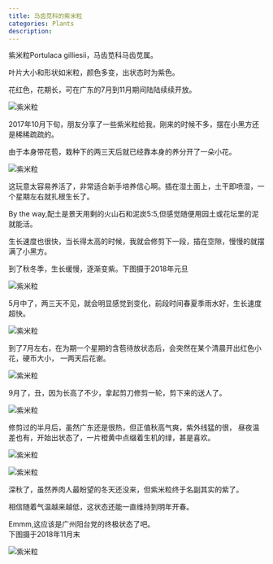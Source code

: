 ```yaml
---
title: 马齿苋科的紫米粒
categories: Plants
description: 
---
```


紫米粒Portulaca gilliesii，马齿苋科马齿苋属。 
 
叶片大小和形状如米粒，颜色多变，出状态时为紫色。 
 
花红色，花期长，可在广东的7月到11月期间陆陆续续开放。  

![紫米粒](/assets/posts-img/20181130/DSC00708.JPG)

<!-- more -->

2017年10月下旬，朋友分享了一些紫米粒给我，刚来的时候不多，摆在小黑方还是稀稀疏疏的。 
 
由于本身带花苞，栽种下的两三天后就已经靠本身的养分开了一朵小花。

![紫米粒](/assets/posts-img/20181130/DSC00211.jpg)

这玩意太容易养活了，非常适合新手培养信心啊。插在湿土面上，土干即喷湿，一个星期左右就扎根生长了。   

By the way,配土是景天用剩的火山石和泥炭5:5,但感觉随便用园土或花坛里的泥就能活。  

生长速度也很快，当长得太高的时候，我就会修剪下一段，插在空隙，慢慢的就摆满了小黑方。   

到了秋冬季，生长缓慢，逐渐变紫。下图摄于2018年元旦

![紫米粒](/assets/posts-img/20181130/DSC00224.JPG)

5月中了，两三天不见，就会明显感觉到变化，前段时间春夏季雨水好，生长速度超快。  

![紫米粒](/assets/posts-img/20181130/DSC00461.JPG)

到了7月左右，在为期一个星期的含苞待放状态后，会突然在某个清晨开出红色小花，硬币大小，
一两天后花谢。

![紫米粒](/assets/posts-img/20181130/DSC00478.JPG)

9月了，丑，因为长高了不少，拿起剪刀修剪一轮，剪下来的送人了。

![紫米粒](/assets/posts-img/20181130/DSC00566.JPG)

修剪过的半月后，虽然广东还是很热，但正值秋高气爽，紫外线猛的很，
昼夜温差也有，开始出状态了，一片橙黄中点缀着生机的绿，甚是喜欢。

![紫米粒](/assets/posts-img/20181130/DSC00567.jpg)

![紫米粒](/assets/posts-img/20181130/DSC00590.JPG)

深秋了，虽然养肉人最盼望的冬天还没来，但紫米粒终于名副其实的紫了。  

相信随着气温越来越低，这状态还能一直维持到明年开春。   

Emmm,这应该是广州阳台党的终极状态了吧。  
下图摄于2018年11月末

![紫米粒](/assets/posts-img/20181130/DSC00708.JPG)
